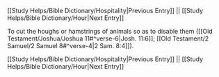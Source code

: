 [[Study Helps/Bible Dictionary/Hospitality|Previous Entry]]  ||  [[Study Helps/Bible Dictionary/Hour|Next Entry]]

 To cut the houghs or hamstrings of animals so as to disable them ([[Old Testament/Joshua/Joshua 11#^verse-6|Josh. 11:6]]; [[Old Testament/2 Samuel/2 Samuel 8#^verse-4|2 Sam. 8:4]]).

[[Study Helps/Bible Dictionary/Hospitality|Previous Entry]]  ||  [[Study Helps/Bible Dictionary/Hour|Next Entry]]